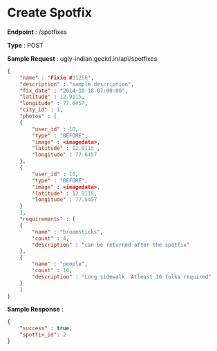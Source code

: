 # Create Spotfix
**Endpoint** : /spotfixes

**Type**	 : POST

**Sample Request** : ugly-indian.geekd.in/api/spotfixes
```json
{
	"name" : 'Fixie #31256',
	"description" : "sample description",
	"fix_date" : "2014-10-18 07:00:00",
	"latitude" : 12.9115,
	"longitude" : 77.6457,
	"city_id" : 1,
	"photos" : [ 
	{
		"user_id" : 10,
		"type" : "BEFORE",
		"image" : <imagedata>,
		"latitude" : 12.9115 ,
		"longitude" : 77.6457
	},
	{
		"user_id" : 10,
		"type" : "BEFORE",
		"image" : <imagedata>,
		"latitude" : 12.9115,
		"longitude" : 77.6457
	}
	],
	"requirements" : [
	{
		"name" : "broomsticks",
		"count" : 4,
		"description" : "can be returned after the spotfix"
	},
	{
		"name" : "people",
		"count" : 10,
		"description" : "Long sidewalk. Atleast 10 folks required"
	}
	]
}
```

**Sample Response** :
```json
{
	"success" : true,
	"spotfix_id": 2
}
```
